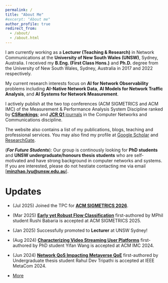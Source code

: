 ```yaml
---
permalink: /
title: "About Me"
#excerpt: "About me"
author_profile: true
redirect_from: 
  - /about/
  - /about.html
---
```


I am currently working as a **Lecturer (Teaching & Research)** in Network Communications at the **University of New South Wales (UNSW)**, Sydney, Australia.
I received my **B.Eng. (First Class Hons.)** and **Ph.D.** degree from the University of New South Wales, Sydney, Australia in 2017 and 2022 respectively. 

My current research interests focus on **AI for Network Observability** problems including **AI-Native Network Data**, **AI Models for Network Traffic Analysis**, and **AI Systems for Network Measurement**.

I actively publish at the two top conferences (ACM SIGMETRICS and ACM IMC) of the Measurement & Performance Analysis System Discipline ranked by [**CSRankings**](https://csrankings.org/#/fromyear/2022/toyear/2025/index?metrics&au); and [**JCR Q1** journals](https://www.scimagojr.com/index.php) in the Computer Networks and Communications discipline.


The website also contains a list of my publications, blogs, teaching and professional services. You may also find my profile at [Google Scholar](https://scholar.google.com.au/citations?hl=en&user=6oFRlVcAAAAJ) and [ResearchGate](https://www.researchgate.net/profile/Minzhao-Lyu).

(***For Future Students***): Our group is continously looking for **PhD students** and **UNSW undergraduate/honours thesis students** who are self-motivated and have strong background in computer networks and systems. If you are interested, please do not hestiate contacting me via email [**minzhao.lyu@unsw.edu.au**].


Updates
======
* (Jul 2025) Joined the TPC for [**ACM SIGMETRICS 2026**](https://www.sigmetrics.org/sigmetrics2026/program_committee.html).

* (Mar 2025) [**Early yet Robust Flow Classification**](https://minzhaolyu.github.io/publications/) first-authored by MPhil student Rushi Babaria is accepted at ACM SIGMETRICS 2025.

* (Jan 2025) Successfully promoted to **Lecturer** at UNSW Sydney!

* (Aug 2024) [**Characterizing Video Streaming User Platforms**](https://minzhaolyu.github.io/publications/) first-authored by PhD student Yifan Wang is accepted at ACM IMC 2024.

* (Jun 2024) [**Network QoS Impacting Metaverse QoE**](https://minzhaolyu.github.io/publications/) first-authored by Undergraduate thesis student Rahul Dev Tripathi is accepted at IEEE MetaCom 2024.


* [More](https://minzhaolyu.github.io/update/)



<!-- Publications by featured topics:
======

* [This link for full list of my publication](https://minzhaolyu.github.io/publications/)

* **Network Measurement for Internet Services**: [SIGMETRICS25](https://arxiv.org/pdf/2504.02174), [IMC24](https://dl.acm.org/doi/10.1145/3646547.3688435), [MetaCom24](https://ieeexplore.ieee.org/document/10740019), [EMS24](https://dl.acm.org/doi/10.1145/3672196.3673400), [SIGMETRICS24](https://dl.acm.org/doi/10.1145/3626786), [Networking24](https://ieeexplore.ieee.org/abstract/document/10619817), [PAM24](https://link.springer.com/chapter/10.1007/978-3-031-56249-5_3), [AINTEC24-1](https://dl.acm.org/doi/10.1145/3674213.3674214), [AINTEC22](https://dl.acm.org/doi/10.1145/3570748.3570749), [TNSM19](https://ieeexplore.ieee.org/document/8765778), [NOMS18](https://ieeexplore.ieee.org/abstract/document/8406200).

* **Network Measurement for Cybersecurity**: [AINTEC24-2](https://dl.acm.org/doi/10.1145/3674213.3674216), [NOMS24](https://ieeexplore.ieee.org/document/10575272), [ComNet23](https://doi.org/10.1016/j.comnet.2023.109873), [CSUR23](https://dl.acm.org/doi/abs/10.1145/3547331), [Access24](https://ieeexplore.ieee.org/document/10571950), [ComNet22](https://www.sciencedirect.com/science/article/pii/S1389128622004212), [TNSM22](https://ieeexplore.ieee.org/document/9951392), [TNSM21](https://ieeexplore.ieee.org/abstract/document/9316919), [IoTJ21](https://ieeexplore.ieee.org/abstract/document/9273056), [PAM19](https://link.springer.com/chapter/10.1007/978-3-030-15986-3_9), [WiSec17](https://dl.acm.org/doi/abs/10.1145/3098243.3098264). -->




<!-- <script type="text/javascript" src="//rf.revolvermaps.com/0/0/1.js?i=56b90rck1lh&amp;s=310&amp;m=8&amp;v=true&amp;r=false&amp;b=000000&amp;n=true&amp;c=00ff6c" async="async"></script> -->
